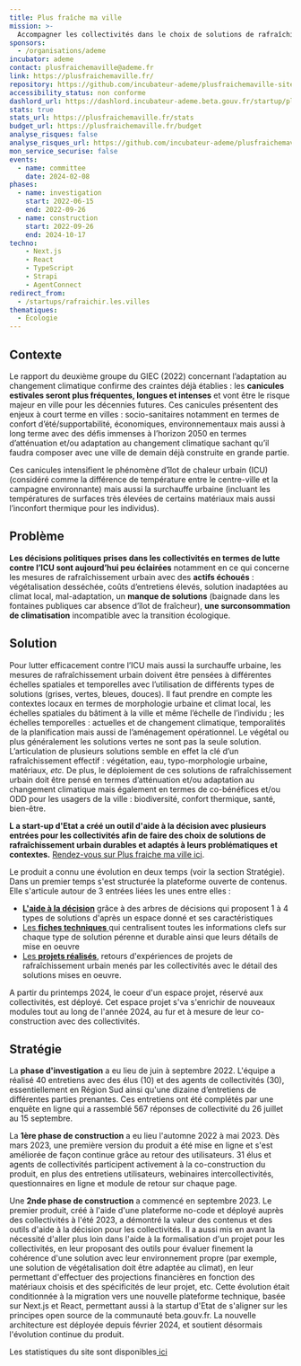 ```yaml
---
title: Plus fraîche ma ville
mission: >-
  Accompagner les collectivités dans le choix de solutions de rafraîchissement urbain pérennes et durables
sponsors:
  - /organisations/ademe
incubator: ademe
contact: plusfraichemaville@ademe.fr
link: https://plusfraichemaville.fr/
repository: https://github.com/incubateur-ademe/plusfraichemaville-site
accessibility_status: non conforme
dashlord_url: https://dashlord.incubateur-ademe.beta.gouv.fr/startup/plusfraichemaville
stats: true
stats_url: https://plusfraichemaville.fr/stats
budget_url: https://plusfraichemaville.fr/budget
analyse_risques: false
analyse_risques_url: https://github.com/incubateur-ademe/plusfraichemaville-site/blob/main/SECURITY.md
mon_service_securise: false
events:
  - name: committee
    date: 2024-02-08
phases:
  - name: investigation
    start: 2022-06-15
    end: 2022-09-26
  - name: construction
    start: 2022-09-26
    end: 2024-10-17
techno:
    - Next.js
    - React
    - TypeScript
    - Strapi
    - AgentConnect
redirect_from:
  - /startups/rafraichir.les.villes
thematiques:
  - Écologie
---
```

## Contexte

Le rapport du deuxième groupe du GIEC (2022) concernant l’adaptation au changement climatique confirme des craintes déjà établies : les **canicules estivales seront plus fréquentes, longues et intenses** et vont être le risque majeur en ville pour les décennies futures. Ces canicules présentent des enjeux à court terme en villes : socio-sanitaires notamment en termes de confort d’été/supportabilité, économiques, environnementaux mais aussi à long terme avec des défis immenses à l’horizon 2050 en termes d’atténuation et/ou adaptation au changement climatique sachant qu’il faudra composer avec une ville de demain déjà construite en grande partie.

Ces canicules intensifient le phénomène d’îlot de chaleur urbain (ICU) (considéré comme la différence de température entre le centre-ville et la campagne environnante) mais aussi la surchauffe urbaine (incluant les températures de surfaces très élevées de certains matériaux mais aussi l’inconfort thermique pour les individus).

## Problème

**Les décisions politiques prises dans les collectivités en termes de lutte contre l’ICU sont aujourd’hui peu éclairées** notamment en ce qui concerne les mesures de rafraîchissement urbain avec des **actifs échoués** : végétalisation desséchée, coûts d’entretiens élevés, solution inadaptées au climat local, mal-adaptation, un **manque de solutions** (baignade dans les fontaines publiques car absence d’îlot de fraîcheur), **une surconsommation de climatisation** incompatible avec la transition écologique.

## Solution

Pour lutter efficacement contre l’ICU mais aussi la surchauffe urbaine, les mesures de rafraîchissement urbain doivent être pensées à différentes échelles spatiales et temporelles avec l’utilisation de différents types de solutions (grises, vertes, bleues, douces). Il faut prendre en compte les contextes locaux en termes de morphologie urbaine et climat local, les échelles spatiales du bâtiment à la ville et même l’échelle de l’individu ; les échelles temporelles : actuelles et de changement climatique, temporalités de la planification mais aussi de l’aménagement opérationnel. Le végétal ou plus généralement les solutions vertes ne sont pas la seule solution. L’articulation de plusieurs solutions semble en effet la clé d’un rafraîchissement effectif : végétation, eau, typo-morphologie urbaine, matériaux, *etc.* De plus, le déploiement de ces solutions de rafraîchissement urbain doit être pensé en termes d’atténuation et/ou adaptation au changement climatique mais également en termes de co-bénéfices et/ou ODD pour les usagers de la ville : biodiversité, confort thermique, santé, bien-être.

**L a start-up d'Etat a créé un outil d'aide à la décision avec plusieurs entrées pour les collectivités afin de faire des choix de solutions de rafraîchissement urbain durables et adaptés à leurs problématiques et contextes.** [Rendez-vous sur Plus fraiche ma ville ici](https://plusfraichemaville.fr/).

Le produit a connu une évolution en deux temps (voir la section Stratégie). Dans un premier temps s'est structurée la plateforme ouverte de contenus. Elle s'articule autour de 3 entrées liées les unes entre elles :

* **[L'aide à la décision](https://plusfraichemaville.fr/aide-decision)** grâce à des arbres de décisions qui proposent 1 à 4 types de solutions d'après un espace donné et ses caractéristiques
* [Les **fiches techniques** ](https://plusfraichemaville.fr/fiches-techniques)qui centralisent toutes les informations clefs sur chaque type de solution pérenne et durable ainsi que leurs détails de mise en oeuvre
* [Les **projets réalisés**](https://plusfraichemaville.fr/projets), retours d'expériences de projets de rafraîchissement urbain menés par les collectivités avec le détail des solutions mises en oeuvre.

A partir du printemps 2024, le coeur d'un espace projet, réservé aux collectivités, est déployé. Cet espace projet s'va s'enrichir de nouveaux modules tout au long de l'année 2024, au fur et à mesure de leur co-construction avec des collectivités.

## Stratégie

La **phase d'investigation** a eu lieu de juin à septembre 2022. L'équipe a réalisé 40 entretiens avec des élus (10) et des agents de collectivités (30), essentiellement en Région Sud ainsi qu'une dizaine d’entretiens de différentes parties prenantes.  Ces entretiens ont été complétés par une enquête en ligne qui a rassemblé 567 réponses de collectivité du 26 juillet au 15 septembre.

La **1ère phase de construction** a eu lieu l'automne 2022 à mai 2023. Dès mars 2023, une première version du produit a été mise en ligne et s'est améliorée de façon continue grâce au retour des utilisateurs. 31 élus et agents de collectivités participent activement à la co-construction du produit, en plus des entretiens utilisateurs, webinaires intercollectivités, questionnaires en ligne et module de retour sur chaque page.

Une **2nde phase de construction** a commencé en septembre 2023. Le premier produit, créé à l'aide d'une plateforme no-code et déployé auprès des collectivités à l'été 2023, a démontré la valeur des contenus et des outils d'aide à la décision pour les collectivités. Il a aussi mis en avant la nécessité d'aller plus loin dans l'aide à la formalisation d'un projet pour les collectivités, en leur proposant des outils pour évaluer finement la cohérence d'une solution avec leur environnement propre (par exemple, une solution de végétalisation doit être adaptée au climat), en leur permettant d'effectuer des projections financières en fonction des matériaux choisis et des spécificités de leur projet, etc. Cette évolution était conditionnée à la migration vers une nouvelle plateforme technique, basée sur Next.js et React, permettant aussi à la startup d'Etat de s'aligner sur les principes open source de la communauté beta.gouv.fr. La nouvelle architecture est déployée depuis février 2024, et soutient désormais l'évolution continue du produit.

Les statistiques du site sont disponibles[ ici](https://stats.data.gouv.fr/index.php?module=CoreHome&action=index&date=yesterday&period=day&idSite=243#?period=year&date=2023-05-15&idSite=243&category=General_Actions&subcategory=General_Pages)
